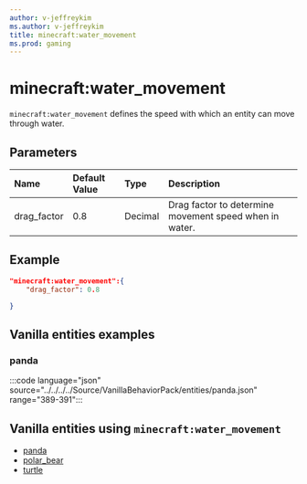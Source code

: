```yaml
---
author: v-jeffreykim
ms.author: v-jeffreykim
title: minecraft:water_movement
ms.prod: gaming
---
```


# minecraft:water_movement

`minecraft:water_movement` defines the speed with which an entity can move through water.


## Parameters

|Name |Default Value  |Type  |Description  |
|:-----------|:-----------|:-----------|:-----------|
| drag_factor| 0.8| Decimal| Drag factor to determine movement speed when in water. |

## Example

```json
"minecraft:water_movement":{
    "drag_factor": 0.8

}
```

## Vanilla entities examples

### panda

:::code language="json" source="../../../../Source/VanillaBehaviorPack/entities/panda.json" range="389-391":::

## Vanilla entities using `minecraft:water_movement`

- [panda](../../../../Source/VanillaBehaviorPack_Snippets/entities/panda.md)
- [polar_bear](../../../../Source/VanillaBehaviorPack_Snippets/entities/polar_bear.md)
- [turtle](../../../../Source/VanillaBehaviorPack_Snippets/entities/turtle.md)
